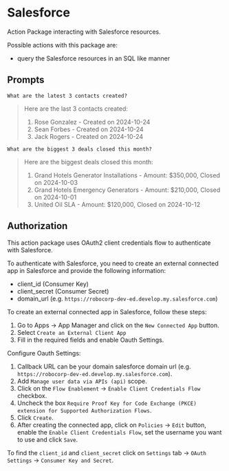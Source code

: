 # Salesforce

Action Package interacting with Salesforce resources.

Possible actions with this package are:

- query the Salesforce resources in an SQL like manner

## Prompts

```
What are the latest 3 contacts created?
```

> Here are the last 3 contacts created:
>
> 1. Rose Gonzalez - Created on 2024-10-24
> 2. Sean Forbes - Created on 2024-10-24
> 3. Jack Rogers - Created on 2024-10-24


```
What are the biggest 3 deals closed this month?
```

> Here are the biggest deals closed this month:
>
> 1. Grand Hotels Generator Installations - Amount: $350,000, Closed on 2024-10-03
> 2. Grand Hotels Emergency Generators - Amount: $210,000, Closed on 2024-10-01
> 3. United Oil SLA - Amount: $120,000, Closed on 2024-10-12

## Authorization

This action package uses OAuth2 client credentials flow to authenticate with Salesforce.

To authenticate with Salesforce, you need to create an external connected app in Salesforce and provide the following information:

- client_id (Consumer Key)
- client_secret (Consumer Secret)
- domain_url (e.g.  `https://robocorp-dev-ed.develop.my.salesforce.com`)

To create an external connected app in Salesforce, follow these steps:

1. Go to Apps -> App Manager and click on the `New Connected App` button.
2. Select `Create an External Client App`
3. Fill in the required fields and enable Oauth Settings.

Configure Oauth Settings:

1. Callback URL can be your domain salesforce domain url (e.g. `https://robocorp-dev-ed.develop.my.salesforce.com`).
2. Add `Manage user data via APIs (api)` scope.
3. Click on the `Flow Enablement` -> `Enable Client Credentials Flow` checkbox.
4. Uncheck the box `Require Proof Key for Code Exchange (PKCE) extension for Supported Authorization Flows`.
5. Click `Create`.
6. After creating the connected app, click on `Policies` -> `Edit` button, enable the `Enable Client Credentials Flow`, set the username you want to use and click `Save`.

To find the `client_id` and `client_secret` click on `Settings` tab -> `OAuth Settings` -> `Consumer Key and Secret`.

